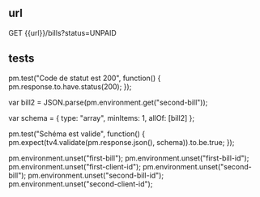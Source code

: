 ## url
GET {{url}}/bills?status=UNPAID

## tests
pm.test("Code de statut est 200", function() {
    pm.response.to.have.status(200);
});

var bill2 = JSON.parse(pm.environment.get("second-bill"));

var schema = {
    type: "array",
    minItems: 1,
    allOf: [bill2]
};

pm.test("Schéma est valide", function() {
    pm.expect(tv4.validate(pm.response.json(), schema)).to.be.true;
});

pm.environment.unset("first-bill");
pm.environment.unset("first-bill-id");
pm.environment.unset("first-client-id");
pm.environment.unset("second-bill");
pm.environment.unset("second-bill-id");
pm.environment.unset("second-client-id");